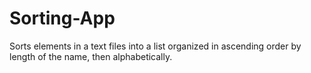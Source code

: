 # Sorting-App
Sorts elements in a text files into a list organized in ascending order by length of the name, then alphabetically. 
